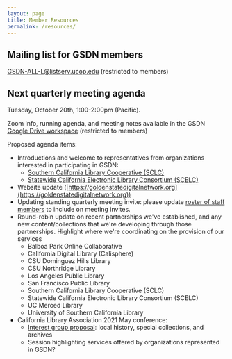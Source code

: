```yaml
---
layout: page
title: Member Resources
permalink: /resources/
---
```



## Mailing list for GSDN members
[GSDN-ALL-L@listserv.ucop.edu](mailto:GSDN-ALL-L@listserv.ucop.edu) (restricted to members)


## Next quarterly meeting agenda 
Tuesday, October 20th, 1:00-2:00pm (Pacific).

Zoom info, running agenda, and meeting notes available in the GSDN [Google Drive workspace](https://docs.google.com/document/d/1jA8H-xEaekfscNz47JGdwaV45mUzmbg-vcl9JbqGmhc/edit?usp=sharing) (restricted to members)

Proposed agenda items:
* Introductions and welcome to representatives from organizations interested in participating in GSDN:
  - [Southern California Library Cooperative (SCLC)](https://socallibraries.org/)
  - [Statewide California Electronic Library Consortium (SCELC)](https://www.scelc.org/)
* Website update ([https://goldenstatedigitalnetwork.org](https://goldenstatedigitalnetwork.org))
* Updating standing quarterly meeting invite: please update [roster of staff members](https://docs.google.com/document/d/16_UgzEIIMVAXrefnaag1BqkKVJPmmm5W6rcMDH1sLxc/edit?usp=sharing) to include on meeting invites.
* Round-robin update on recent partnerships we've established, and any new content/collections that we're developing through those partnerships. Highlight where we're coordinating on the provision of our services
  - Balboa Park Online Collaborative
  - California Digital Library (Calisphere)
  - CSU Dominguez Hills Library
  - CSU Northridge Library
  - Los Angeles Public Library
  - San Francisco Public Library
  - Southern California Library Cooperative (SCLC)
  - Statewide California Electronic Library Consortium (SCELC)
  - UC Merced Library
  - University of Southern California Library
* California Library Association 2021 May conference: 
  - [Interest group proposal](https://www.cla-net.org/page/363): local history, special collections, and archives
  - Session highlighting services offered by organizations represented in GSDN?



